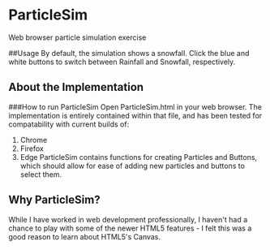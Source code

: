 # ParticleSim
Web browser particle simulation exercise

##Usage
By default, the simulation shows a snowfall. Click the blue and white buttons to switch between Rainfall and Snowfall, respectively.

## About the Implementation
###How to run ParticleSim
Open ParticleSim.html in your web browser. The implementation is entirely contained within that file, and has been tested for compatability with current builds of:
1. Chrome
2. Firefox
3. Edge
ParticleSim contains functions for creating Particles and Buttons, which should allow for ease of adding new particles and buttons to select them.

## Why ParticleSim?
While I have worked in web development professionally, I haven't had a chance to play with some of the newer HTML5 features - I felt this  was a good reason to learn about HTML5's Canvas.  
